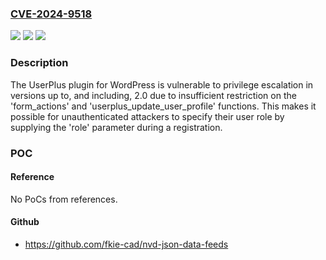 ### [CVE-2024-9518](https://cve.mitre.org/cgi-bin/cvename.cgi?name=CVE-2024-9518)
![](https://img.shields.io/static/v1?label=Product&message=User%20registration%20%26%20user%20profile%20%E2%80%93%20UserPlus&color=blue)
![](https://img.shields.io/static/v1?label=Version&message=*%3C%3D%202.0%20&color=brighgreen)
![](https://img.shields.io/static/v1?label=Vulnerability&message=CWE-269%20Improper%20Privilege%20Management&color=brighgreen)

### Description

The UserPlus plugin for WordPress is vulnerable to privilege escalation in versions up to, and including, 2.0 due to insufficient restriction on the 'form_actions' and 'userplus_update_user_profile' functions. This makes it possible for unauthenticated attackers to specify their user role by supplying the 'role' parameter during a registration.

### POC

#### Reference
No PoCs from references.

#### Github
- https://github.com/fkie-cad/nvd-json-data-feeds

